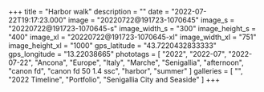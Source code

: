 +++
title = "Harbor walk"
description = ""
date = "2022-07-22T19:17:23.000"
image = "20220722@191723-1070645"
image_s = "20220722@191723-1070645-s"
image_width_s = "300"
image_height_s = "400"
image_xl = "20220722@191723-1070645-xl"
image_width_xl = "751"
image_height_xl = "1000"
gps_latitude = "43.7220432833333"
gps_longitude = "13.22038665"
phototags = [ "2022", "2022-07", "2022-07-22", "Ancona", "Europe", "Italy", "Marche", "Senigallia", "afternoon", "canon fd", "canon fd 50 1.4 ssc", "harbor", "summer" ]
galleries = [ "", "2022 Timeline", "Portfolio", "Senigallia City and Seaside" ]
+++
